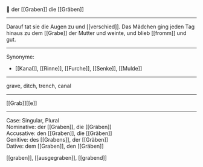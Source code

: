 🔵 der [[Graben]]
die [[Gräben]]

---
Darauf tat sie die Augen zu und [[verschied]]. Das Mädchen ging jeden Tag hinaus zu dem [[Grabe]] der Mutter und weinte, und blieb [[fromm]] und gut. 


---
Synonyme:
- [[Kanal]], [[Rinne]], [[Furche]], [[Senke]], [[Mulde]]

---
grave, ditch, trench, canal

---
[[Grab]][[e]]

---
Case: Singular, Plural  
Nominative: der [[Graben]], die [[Gräben]]  
Accusative: den [[Graben]], die [[Gräben]]  
Genitive: des [[Grabens]], der [[Gräben]]  
Dative: dem [[Graben]], den [[Gräben]] 

[[graben]], [[ausgegraben]], [[grabend]]